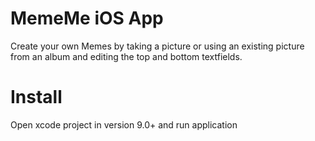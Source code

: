# MemeMe iOS App

Create your own Memes by taking a picture or using an existing picture from an album and editing the top and bottom textfields.

# Install
Open xcode project in version 9.0+ and run application
